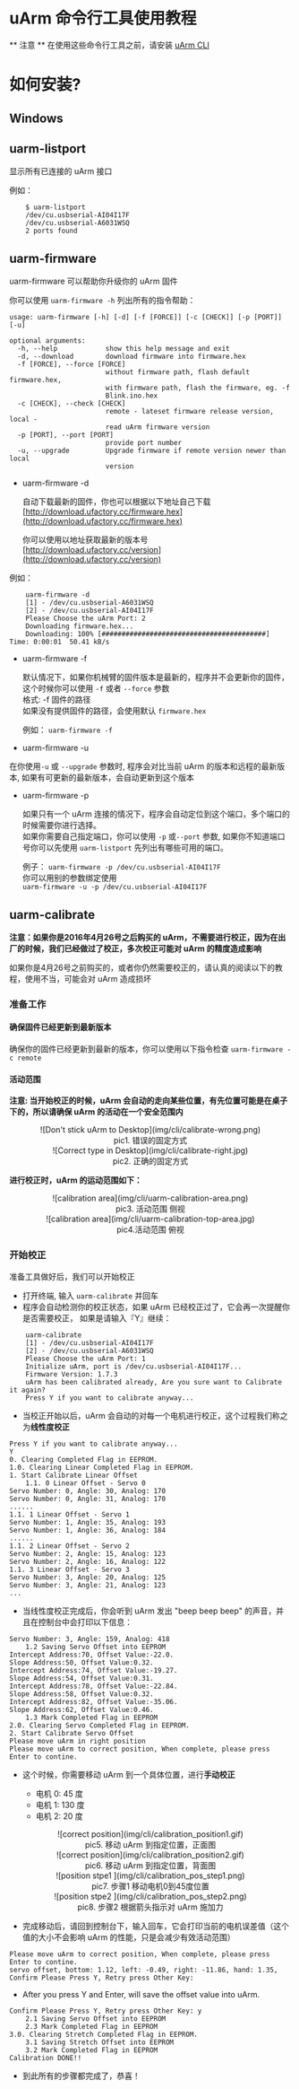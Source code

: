 # uArm 命令行工具使用教程

** 注意 **
在使用这些命令行工具之前，请安装 [uArm CLI](cli_installation.md)

# 如何安装?

## Windows


## uarm-listport

显示所有已连接的 uArm 接口

例如：
```
    $ uarm-listport
    /dev/cu.usbserial-AI04I17F
    /dev/cu.usbserial-A6031WSQ
    2 ports found
```


## uarm-firmware

uarm-firmware 可以帮助你升级你的 uArm 固件

你可以使用 `uarm-firmware -h` 列出所有的指令帮助：

```
usage: uarm-firmware [-h] [-d] [-f [FORCE]] [-c [CHECK]] [-p [PORT]] [-u]

optional arguments:
  -h, --help            show this help message and exit
  -d, --download        download firmware into firmware.hex
  -f [FORCE], --force [FORCE]
                        without firmware path, flash default firmware.hex,
                        with firmware path, flash the firmware, eg. -f
                        Blink.ino.hex
  -c [CHECK], --check [CHECK]
                        remote - lateset firmware release version, local -
                        read uArm firmware version
  -p [PORT], --port [PORT]
                        provide port number
  -u, --upgrade         Upgrade firmware if remote version newer than local
                        version
```

- uarm-firmware -d

    自动下载最新的固件，你也可以根据以下地址自己下载  
     [http://download.ufactory.cc/firmware.hex](http://download.ufactory.cc/firmware.hex)

    你可以使用以地址获取最新的版本号  
     [http://download.ufactory.cc/version](http://download.ufactory.cc/version)

例如：
```
    uarm-firmware -d
    [1] - /dev/cu.usbserial-A6031WSQ
    [2] - /dev/cu.usbserial-AI04I17F
    Please Choose the uArm Port: 2
    Downloading firmware.hex...
    Downloading: 100% [#########################################] Time: 0:00:01  50.41 kB/s
```

- uarm-firmware -f

    默认情况下，如果你机械臂的固件版本是最新的，程序并不会更新你的固件，这个时候你可以使用 `-f` 或者 `--force` 参数  
    格式: -f 固件的路径  
    如果没有提供固件的路径，会使用默认 `firmware.hex`  

    例如：
        ```
        uarm-firmware -f
        ```  

- uarm-firmware -u

在你使用`-u` 或 `--upgrade` 参数时, 程序会对比当前 uArm 的版本和远程的最新版本, 如果有可更新的最新版本，会自动更新到这个版本  

- uarm-firmware -p

    如果只有一个 uArm 连接的情况下，程序会自动定位到这个端口，多个端口的时候需要你进行选择。  
    如果你需要自己指定端口，你可以使用 `-p` 或`--port` 参数, 如果你不知道端口号你可以先使用 `uarm-listport` 先列出有哪些可用的端口。  

    例子：
        `uarm-firmware -p /dev/cu.usbserial-AI04I17F`  
        你可以用别的参数绑定使用   
        `uarm-firmware -u -p /dev/cu.usbserial-AI04I17F`  

## uarm-calibrate

   **注意：如果你是2016年4月26号之后购买的 uArm，不需要进行校正，因为在出厂的时候，我们已经做过了校正，多次校正可能对 uArm 的精度造成影响**

   如果你是4月26号之前购买的，或者你仍然需要校正的，请认真的阅读以下的教程，使用不当，可能会对 uArm 造成损坏

### 准备工作  

#### 确保固件已经更新到最新版本

确保你的固件已经更新到最新的版本，你可以使用以下指令检查 `uarm-firmware -c remote`

#### 活动范围

  **注意: 当开始校正的时候，uArm 会自动的走向某些位置，有先位置可能是在桌子下的，所以请确保 uArm 的活动在一个安全范围内**

<center>![Don't stick uArm to Desktop](img/cli/calibrate-wrong.png)</center>
<center>pic1. 错误的固定方式</center>

<center>![Correct type in Desktop](img/cli/calibrate-right.jpg)</center>
<center>pic2. 正确的固定方式</center>


**进行校正时，uArm 的运动范围如下：**

<center> ![calibration area](img/cli/uarm-calibration-area.png) </center>
<center>pic3. 活动范围 侧视</center>

<center> ![calibration area](img/cli/uarm-calibration-top-area.jpg) </center>
<center>pic4.活动范围 俯视</center>

### 开始校正

准备工具做好后，我们可以开始校正

- 打开终端, 输入 `uarm-calibrate` 并回车
- 程序会自动检测你的校正状态，如果 uArm 已经校正过了，它会再一次提醒你是否需要校正， 如果是请输入『Y』继续：
```
    uarm-calibrate
    [1] - /dev/cu.usbserial-AI04I17F
    [2] - /dev/cu.usbserial-A6031WSQ
    Please Choose the uArm Port: 1
    Initialize uArm, port is /dev/cu.usbserial-AI04I17F...
    Firmware Version: 1.7.3
    uArm has been calibrated already, Are you sure want to Calibrate it again?
    Press Y if you want to calibrate anyway...
```
- 当校正开始以后，uArm 会自动的对每一个电机进行校正，这个过程我们称之为**线性度校正**
```
Press Y if you want to calibrate anyway...
Y
0. Clearing Completed Flag in EEPROM.
1.0. Clearing Linear Completed Flag in EEPROM.
1. Start Calibrate Linear Offset
    1.1. 0 Linear Offset - Servo 0
Servo Number: 0, Angle: 30, Analog: 170
Servo Number: 0, Angle: 31, Analog: 170
......
1.1. 1 Linear Offset - Servo 1
Servo Number: 1, Angle: 35, Analog: 193
Servo Number: 1, Angle: 36, Analog: 184
......
1.1. 2 Linear Offset - Servo 2
Servo Number: 2, Angle: 15, Analog: 123
Servo Number: 2, Angle: 16, Analog: 122
1.1. 3 Linear Offset - Servo 3
Servo Number: 3, Angle: 20, Analog: 125
Servo Number: 3, Angle: 21, Analog: 123
...
```
-  当线性度校正完成后，你会听到 uArm 发出 "beep beep beep" 的声音，并且在控制台中会打印以下信息：

```
Servo Number: 3, Angle: 159, Analog: 418
    1.2 Saving Servo Offset into EEPROM
Intercept Address:70, Offset Value:-22.0.
Slope Address:50, Offset Value:0.32.
Intercept Address:74, Offset Value:-19.27.
Slope Address:54, Offset Value:0.31.
Intercept Address:78, Offset Value:-22.84.
Slope Address:58, Offset Value:0.32.
Intercept Address:82, Offset Value:-35.06.
Slope Address:62, Offset Value:0.46.
    1.3 Mark Completed Flag in EEPROM
2.0. Clearing Servo Completed Flag in EEPROM.
2. Start Calibrate Servo Offset
Please move uArm in right position
Please move uArm to correct position, When complete, please press Enter to contine.
```

- 这个时候，你需要移动 uArm 到一个具体位置，进行**手动校正**

    - 电机 0: 45 度  
    - 电机 1: 130 度  
    - 电机 2: 20 度  

<center>![correct position](img/cli/calibration_position1.gif)</center>
<center>pic5. 移动 uArm 到指定位置，正面图</center>

<center>![correct position](img/cli/calibration_position2.gif)</center>
<center>pic6. 移动 uArm 到指定位置，背面图</center>

<center>![position stpe1 ](img/cli/calibration_pos_step1.png)</center>
<center>pic7. 步骤1 移动电机0到45度位置</center>

<center>![position stpe2 ](img/cli/calibration_pos_step2.png)</center>
<center>pic8. 步骤2 根据箭头指示对 uArm 施加力</center>

- 完成移动后，请回到控制台下，输入回车，它会打印当前的电机误差值（这个值的大小不会影响 uArm 的性能，只是会减少有效活动范围）  
```
Please move uArm to correct position, When complete, please press Enter to contine.
servo offset, bottom: 1.12, left: -0.49, right: -11.86, hand: 1.35,
Confirm Please Press Y, Retry press Other Key:
```
- After you press Y and Enter, will save the offset value into uArm.
```
Confirm Please Press Y, Retry press Other Key: y
    2.1 Saving Servo Offset into EEPROM
    2.3 Mark Completed Flag in EEPROM
3.0. Clearing Stretch Completed Flag in EEPROM.
    3.1 Saving Stretch Offset into EEPROM
    3.2 Mark Completed Flag in EEPROM
Calibration DONE!!
```
- 到此所有的步骤都完成了，恭喜！
